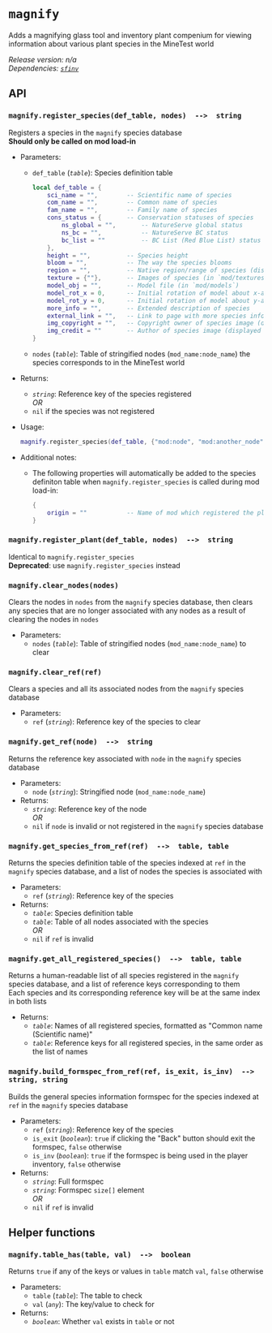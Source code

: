 # `magnify`

Adds a magnifying glass tool and inventory plant compenium for viewing information about various plant species in the MineTest world

*Release version: n/a*  
*Dependencies: [`sfinv`](https://github.com/rubenwardy/sfinv)*

## API

### `magnify.register_species(def_table, nodes)  -->  string`

Registers a species in the `magnify` species database  
**Should only be called on mod load-in**

- Parameters:
  - `def_table` (*`table`*): Species definition table

    ```lua
    local def_table = {
        sci_name = "",        -- Scientific name of species
        com_name = "",        -- Common name of species
        fam_name = "",        -- Family name of species
        cons_status = {       -- Conservation statuses of species
            ns_global = "",       -- NatureServe global status
            ns_bc = "",           -- NatureServe BC status
            bc_list = ""          -- BC List (Red Blue List) status
        },
        height = "",          -- Species height
        bloom = "",           -- The way the species blooms
        region = "",          -- Native region/range of species (displayed as "Found in [region]")
        texture = {""},       -- Images of species (in `mod/textures`) - can be a string if only one image
        model_obj = "",       -- Model file (in `mod/models`)
        model_rot_x = 0,      -- Initial rotation of model about x-axis (in degrees; defaults to 0)
        model_rot_y = 0,      -- Initial rotation of model about y-axis (in degrees; defaults to 180)
        more_info = "",       -- Extended description of species
        external_link = "",   -- Link to page with more species information
        img_copyright = "",   -- Copyright owner of species image (displayed as "Image (c) [img_copyright]")
        img_credit = ""       -- Author of species image (displayed as "Image courtesy of [img_credit]")
    }
    ```

  - `nodes` (*`table`*): Table of stringified nodes (`mod_name:node_name`) the species corresponds to in the MineTest world
- Returns:
  - *`string`*: Reference key of the species registered  
  *OR*
  - `nil` if the species was not registered
- Usage:

  ```lua
  magnify.register_species(def_table, {"mod:node", "mod:another_node", "other_mod:other_node"})
  ```

- Additional notes:
  - The following properties will automatically be added to the species definiton table when `magnify.register_species` is called during mod load-in:

    ```lua
    {
        origin = ""           -- Name of mod which registered the plant species
    }
    ```

### `magnify.register_plant(def_table, nodes)  -->  string`

Identical to `magnify.register_species`  
**Deprecated**: use `magnify.register_species` instead

### `magnify.clear_nodes(nodes)`

Clears the nodes in `nodes` from the `magnify` species database, then clears any species that are no longer associated with any nodes as a result of clearing the nodes in `nodes`

- Parameters:
  - `nodes` (*`table`*): Table of stringified nodes (`mod_name:node_name`) to clear

### `magnify.clear_ref(ref)`

Clears a species and all its associated nodes from the `magnify` species database

- Parameters:
  - `ref` (*`string`*): Reference key of the species to clear

### `magnify.get_ref(node)  -->  string`

Returns the reference key associated with `node` in the `magnify` species database

- Parameters:
  - `node` (*`string`*): Stringified node (`mod_name:node_name`)
- Returns:
  - *`string`*: Reference key of the node  
  *OR*
  - `nil` if `node` is invalid or not registered in the `magnify` species database

### `magnify.get_species_from_ref(ref)  -->  table, table`

Returns the species definition table of the species indexed at `ref` in the `magnify` species database, and a list of nodes the species is associated with

- Parameters:
  - `ref` (*`string`*): Reference key of the species
- Returns:
  - *`table`*: Species definition table
  - *`table`*: Table of all nodes associated with the species  
  *OR*
  - `nil` if `ref` is invalid

### `magnify.get_all_registered_species()  -->  table, table`

Returns a human-readable list of all species registered in the `magnify` species database, and a list of reference keys corresponding to them  
Each species and its corresponding reference key will be at the same index in both lists

- Returns:
  - *`table`*: Names of all registered species, formatted as "Common name (Scientific name)"
  - *`table`*: Reference keys for all registered species, in the same order as the list of names

### `magnify.build_formspec_from_ref(ref, is_exit, is_inv)  -->  string, string`

Builds the general species information formspec for the species indexed at `ref` in the `magnify` species database  

- Parameters:
  - `ref` (*`string`*): Reference key of the species
  - `is_exit` (*`boolean`*): `true` if clicking the "Back" button should exit the formspec, `false` otherwise
  - `is_inv` (*`boolean`*): `true` if the formspec is being used in the player inventory, `false` otherwise
- Returns:
  - *`string`*: Full formspec
  - *`string`*: Formspec `size[]` element  
  *OR*
  - `nil` if `ref` is invalid

## Helper functions

### `magnify.table_has(table, val)  -->  boolean`

Returns `true` if any of the keys or values in `table` match `val`, `false` otherwise

- Parameters:
  - `table` (*`table`*): The table to check
  - `val` (*`any`*): The key/value to check for
- Returns:
  - *`boolean`*: Whether `val` exists in `table` or not

